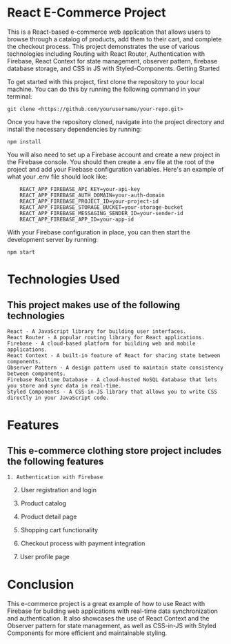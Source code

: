 # React E-Commerce Project

This is a React-based e-commerce web application that allows users to browse through a catalog of products, add them to their cart, and complete the checkout process. This project demonstrates the use of various technologies including Routing with React Router, Authentication with Firebase, React Context for state management, observer pattern, firebase database storage, and CSS in JS with Styled-Components.
Getting Started

To get started with this project, first clone the repository to your local machine. You can do this by running the following command in your terminal:

```git clone <https://github.com/yourusername/your-repo.git>```

Once you have the repository cloned, navigate into the project directory and install the necessary dependencies by running:

```npm install```

You will also need to set up a Firebase account and create a new project in the Firebase console. You should then create a .env file at the root of the project and add your Firebase configuration variables. Here's an example of what your .env file should look like:

```
    REACT_APP_FIREBASE_API_KEY=your-api-key
    REACT_APP_FIREBASE_AUTH_DOMAIN=your-auth-domain
    REACT_APP_FIREBASE_PROJECT_ID=your-project-id
    REACT_APP_FIREBASE_STORAGE_BUCKET=your-storage-bucket
    REACT_APP_FIREBASE_MESSAGING_SENDER_ID=your-sender-id
    REACT_APP_FIREBASE_APP_ID=your-app-id
```

With your Firebase configuration in place, you can then start the development server by running:

```npm start```

# Technologies Used

## This project makes use of the following technologies

    React - A JavaScript library for building user interfaces.
    React Router - A popular routing library for React applications.
    Firebase - A cloud-based platform for building web and mobile applications.
    React Context - A built-in feature of React for sharing state between components.
    Observer Pattern - A design pattern used to maintain state consistency between components.
    Firebase Realtime Database - A cloud-hosted NoSQL database that lets you store and sync data in real-time.
    Styled Components - A CSS-in-JS library that allows you to write CSS directly in your JavaScript code.

# Features

## This e-commerce clothing store project includes the following features

    1. Authentication with Firebase

    2. User registration and login

    3. Product catalog

    4. Product detail page

    5. Shopping cart functionality

    6. Checkout process with payment integration

    7. User profile page

# Conclusion

This e-commerce project is a great example of how to use React with Firebase for building web applications with real-time data synchronization and authentication. It also showcases the use of React Context and the Observer pattern for state management, as well as CSS-in-JS with Styled Components for more efficient and maintainable styling.
